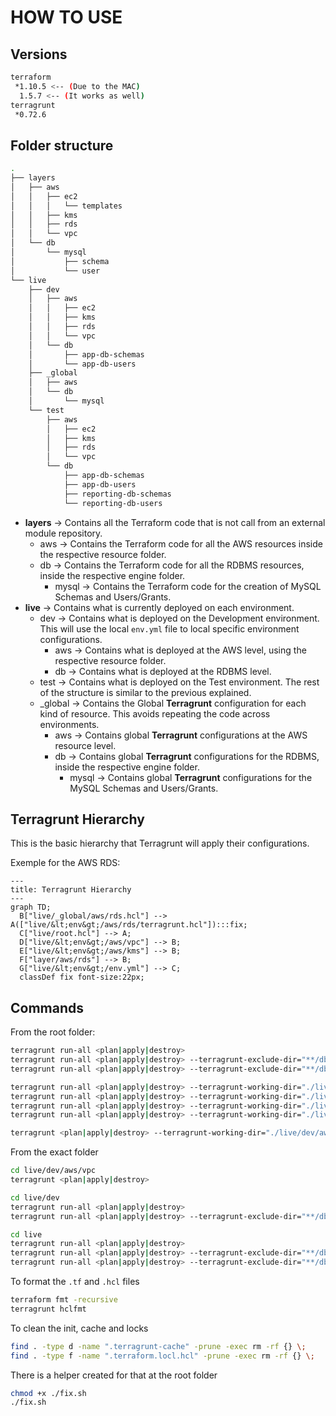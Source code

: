 # HOW TO USE

## Versions

```bash
terraform
 *1.10.5 <-- (Due to the MAC)
  1.5.7 <-- (It works as well)
terragrunt
 *0.72.6
```

## Folder structure

```bash
.
├── layers
│   ├── aws
│   │   ├── ec2
│   │   │   └── templates
│   │   ├── kms
│   │   ├── rds
│   │   └── vpc
│   └── db
│       └── mysql
│           ├── schema
│           └── user
└── live
    ├── dev
    │   ├── aws
    │   │   ├── ec2
    │   │   ├── kms
    │   │   ├── rds
    │   │   └── vpc
    │   └── db
    │       ├── app-db-schemas
    │       └── app-db-users
    ├── _global
    │   ├── aws
    │   └── db
    │       └── mysql
    └── test
        ├── aws
        │   ├── ec2
        │   ├── kms
        │   ├── rds
        │   └── vpc
        └── db
            ├── app-db-schemas
            ├── app-db-users
            ├── reporting-db-schemas
            └── reporting-db-users
```

* **layers** -> Contains all the Terraform code that is not call from an external module repository.
  * aws -> Contains the Terraform code for all the AWS resources inside the respective resource folder.
  * db -> Contains the Terraform code for all the RDBMS resources, inside the respective engine folder.
    * mysql -> Contains the Terraform code for the creation of MySQL Schemas and Users/Grants.
* **live** -> Contains what is currently deployed on each environment.
  * dev -> Contains what is deployed on the Development environment. This will use the local `env.yml` file to local specific environment configurations.
    * aws -> Contains what is deployed at the AWS level, using the respective resource folder.
    * db -> Contains what is deployed at the RDBMS level.
  * test ->  Contains what is deployed on the Test environment. The rest of the structure is similar to the previous explained.
  * _global -> Contains the Global **Terragrunt** configuration for each kind of resource. This avoids repeating the code across environments.
    * aws -> Contains global **Terragrunt** configurations at the AWS resource level.
    * db -> Contains global **Terragrunt** configurations for the RDBMS, inside the respective engine folder.
      * mysql -> Contains global **Terragrunt** configurations for the MySQL Schemas and Users/Grants.

## Terragrunt Hierarchy

This is the basic hierarchy that Terragrunt will apply their configurations.

Exemple for the AWS RDS:

```mermaid
---
title: Terragrunt Hierarchy
---
graph TD;
  B["live/_global/aws/rds.hcl"] --> A(["live/&lt;env&gt;/aws/rds/terragrunt.hcl"]):::fix;
  C["live/root.hcl"] --> A;
  D["live/&lt;env&gt;/aws/vpc"] --> B;
  E["live/&lt;env&gt;/aws/kms"] --> B;
  F["layer/aws/rds"] --> B;
  G["live/&lt;env&gt;/env.yml"] --> C;
  classDef fix font-size:22px;
```

## Commands

From the root folder:

```bash
terragrunt run-all <plan|apply|destroy>
terragrunt run-all <plan|apply|destroy> --terragrunt-exclude-dir="**/db/**"
terragrunt run-all <plan|apply|destroy> --terragrunt-exclude-dir="**/db/**" --terragrunt-exclude-dir="**/test/**"

terragrunt run-all <plan|apply|destroy> --terragrunt-working-dir="./live/dev/" 
terragrunt run-all <plan|apply|destroy> --terragrunt-working-dir="./live/dev/aws"
terragrunt run-all <plan|apply|destroy> --terragrunt-working-dir="./live/dev" --terragrunt-exclude-dir="**/db/**"
terragrunt run-all <plan|apply|destroy> --terragrunt-working-dir="./live/" --terragrunt-exclude-dir="**/db/**"

terragrunt <plan|apply|destroy> --terragrunt-working-dir="./live/dev/aws/ec2"
```

From the exact folder

```bash
cd live/dev/aws/vpc
terragrunt <plan|apply|destroy>

cd live/dev
terragrunt run-all <plan|apply|destroy>
terragrunt run-all <plan|apply|destroy> --terragrunt-exclude-dir="**/db/**"

cd live
terragrunt run-all <plan|apply|destroy>
terragrunt run-all <plan|apply|destroy> --terragrunt-exclude-dir="**/db/**"
terragrunt run-all <plan|apply|destroy> --terragrunt-exclude-dir="**/db/**" --terragrunt-exclude-dir="/test/**"
```

To format the `.tf` and `.hcl` files

```bash
terraform fmt -recursive
terragrunt hclfmt
```

To clean the init, cache and locks

```bash
find . -type d -name ".terragrunt-cache" -prune -exec rm -rf {} \;
find . -type f -name ".terraform.locl.hcl" -prune -exec rm -rf {} \;
```

There is a helper created for that at the root folder

```bash
chmod +x ./fix.sh
./fix.sh
```
